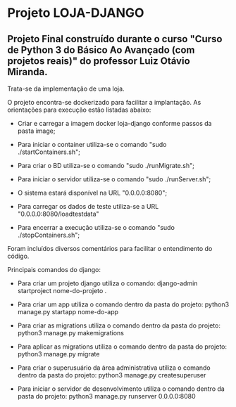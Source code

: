 # Projeto LOJA-DJANGO

## Projeto Final construído durante o curso "Curso de Python 3 do Básico Ao Avançado (com projetos reais)" do professor Luiz Otávio Miranda.

Trata-se da implementação de uma loja.

O projeto encontra-se dockerizado para facilitar a implantação. As orientações para execução estão listadas abaixo:

- Criar e carregar a imagem docker loja-django conforme passos da pasta image;

- Para iniciar o container utiliza-se o comando "sudo ./startContainers.sh";

- Para criar o BD utiliza-se o comando "sudo ./runMigrate.sh";

- Para iniciar o servidor utiliza-se o comando "sudo ./runServer.sh";

- O sistema estará disponível na URL "0.0.0.0:8080";

- Para carregar os dados de teste utiliza-se a URL "0.0.0.0:8080/loadtestdata"

- Para encerrar a execução utiliza-se o comando "sudo ./stopContainers.sh";

Foram incluídos diversos comentários para facilitar o entendimento do código.


Principais comandos do django:

- Para criar um projeto django utiliza o comando: django-admin startproject nome-do-projeto .

- Para criar um app utiliza o comando dentro da pasta do projeto: python3 manage.py startapp nome-do-app

- Para criar as migrations utiliza o comando dentro da pasta do projeto: python3 manage.py makemigrations

- Para aplicar as migrations utiliza o comando dentro da pasta do projeto: python3 manage.py migrate

- Para criar o superusuário da área administrativa utiliza o comando dentro da pasta do projeto: python3 manage.py createsuperuser

- Para iniciar o servidor de desenvolvimento utiliza o comando dentro da pasta do projeto: python3 manage.py runserver 0.0.0.0:8080
